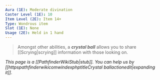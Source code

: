 ```yaml
---
Aura (1E): Moderate divination
Caster Level (1E): 10
Item Level (2E): Item 14+
Type: Wondrous item
Slot (1E): None
Usage (2E): Held in 1 hand
---
```


> Amongst other abilities, a ***crystal ball*** allows you to share [[Scrying|scrying]] information with those looking on.



*This page is a [[PathfinderWikiStub|stub]]. You can help us by [[httpspathfinderwikicomwindexphptitleCrystal ballactionedit|expanding it]].*








